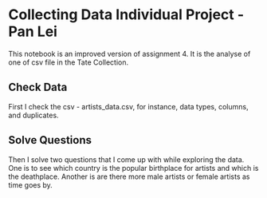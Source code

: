 # Collecting Data Individual Project - Pan Lei
This notebook is an improved version of assignment 4. It is the analyse of one of csv file in the Tate Collection.
## Check Data
First I check the csv - artists_data.csv, for instance, data types, columns, and duplicates.
## Solve Questions
Then I solve two questions that I come up with while exploring the data. One is to see which country is the popular birthplace for artists and which is the deathplace. Another is are there more male artists or female artists as time goes by.
